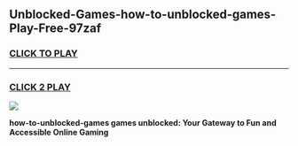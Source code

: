 
## Unblocked-Games-how-to-unblocked-games-Play-Free-97zaf
<h3>
<a href="https://premium76.site?title=how-to-unblocked-games&ref=10A">CLICK TO PLAY</a></h3>
<hr>

<h3>
<a href="https://premium76.site?title=how-to-unblocked-games&ref=10A">CLICK 2 PLAY</a>
  
</h3>

<a href="https://premium76.site?title=how-to-unblocked-games&ref=10A"><img src="https://clearcache.store/games.png"></a>


**how-to-unblocked-games games unblocked: Your Gateway to Fun and Accessible Online Gaming**
